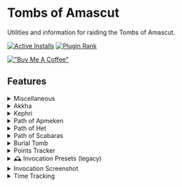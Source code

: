 # Tombs of Amascut

Utilities and information for raiding the Tombs of Amascut.


[![Active Installs](http://img.shields.io/endpoint?url=https://i.pluginhub.info/shields/installs/plugin/tombs-of-amascut)](https://runelite.net/plugin-hub/show/tombs-of-amascut)
[![Plugin Rank](http://img.shields.io/endpoint?url=https://i.pluginhub.info/shields/rank/plugin/tombs-of-amascut)](https://runelite.net/plugin-hub/show/tombs-of-amascut)

[!["Buy Me A Coffee"](https://www.buymeacoffee.com/assets/img/custom_images/orange_img.png)](https://www.buymeacoffee.com/LlemonDuck)

## Features

<details>
<summary>Miscellaneous</summary>

### 🚀 Quick Proceed
Swaps all left-click "Enter", "Pass", etc. options
to be left-click "Quick-Enter", "Quick-Pass", etc.

This behaviour may not be desired for large groups at the Crondis (tree watering) puzzle.
For this case, you can choose the "Not Crondis" option, which will only disable quick-pass
for the Crondis puzzle's entrance.

### 🚀 HP Orbs

Allows removing the team member HP orbs altogether,
or replacing them with linear health bars.

### 🚀 Show Updates

Displays an update panel with a changelog upon entering the ToA lobby
after major plugin updates.

![Update Notifier Preview](docs/update-notifier.png)

### 🚀 Salts Cooldown

Prevents wasting smelling salts by adding a cooldown to the Crush option.

</details>

<details>
<summary>Akkha</summary>

### 🚀 Shadows Hp Overlay

Displays the current health of Akkha's shadows.
Font style and size can be controlled by the matching options.

</details>

<details>
<summary>Kephri</summary>

### 🚀 Swarmer

Displays wave numbers on scarab swarms in the kephri room as they spawn.
The side panel will show logs of previous raid's leaked swarms.
Font color, style and size can be controlled by the matching options.
![Swarmer Example](https://imgur.com/msneEOQ.png "Swarmer Example")

</details>

<details>
<summary>Path of Apmeken</summary>

### 🕰️ Apmeken Wave Helper (legacy)

This feature displays a static list of wave spawns on the side panel.
It is included as a legacy option from prior to Jagex allowing more immersive plugins
within the Tombs of Amascut.

### 🚀 Baboon Outline

Highlights each baboon type within the Path of Apmeken as its own colour.
The highlight style and colour for each baboon can be controlled by the matching options.
To disable a specific type of baboon highlighting, set its opacity to 0.
Baboon thralls are not highlighted by default.

### 🚀 Volatile Baboon Radius

Highlights the explosion area around each Volatile Baboon.
The colour can be controlled by the matching option.

</details>

<details>
<summary>Path of Het</summary>

### 🚀 Beam Timer

Displays a timer on the Caster statue indicating when the light beam will be cast.
Clicking on Het's seal the tick prior to the beam being cast 
(when the indicator is green) will enable you to get an extra hit on the seal. 
In solos, this can be used for a consistent "1-down".

![Beam Timer Example](docs/het/beam-timer.gif)

### 🚀 Mirror Puzzle Solver

Displays solutions for the mirror puzzle by showing
which breakable walls need to be broken,
where to place movable mirrors,
and which dirty mirrors require cleaning.
Place mirrors on the marked tiles with the reflective face 
aligned with the filled-in portion of the red triangle.

![Mirror Solve Example](docs/het/mirror-solve.gif)

### 🚀 Deposit-pickaxe Swap

While holding a pickaxe, swaps the left-click option to "Deposit-pickaxe"
on the statue in the mirror puzzle room.

![](docs/het/deposit-pickaxe.gif)

### 🚀 Pickaxe Reminders

Prevent Room Exit and Prevent Raid Start remove the left-click options
to leave the Path of Het or begin a raid, respectively, 
until you have deposited your pickaxe into the holder statue.
To override, use the right-click menu on the entryway.

A visual warning can also be enabled for each with the matching option.

![Pickaxe Reminder](docs/het/pickaxe-reminder.png)

</details>

<details>
<summary>Path of Scabaras</summary>

### 🚀 Puzzle Helpers

#### Addition Puzzle

Highlights a path through the tiles that will add up to the target number.

![](docs/scabaras/addition.gif)

#### Lights

Shows the tiles that need to be flipped to solve the puzzle.

![](docs/scabaras/lights.gif)

#### Obelisks

Highlights the correct obelisk pattern as it is discovered by the player.

![](docs/scabaras/obelisks.gif)

#### Sequence

Shows the tile sequence after the pattern is shown.

![](docs/scabaras/sequence.gif)

#### Matching

Highlights each tile image a unique colour after it has been flipped once.

![](docs/scabaras/matching.gif)
</details>

<details>
<summary>Burial Tomb</summary>

### 🚀 Bank-all Single Click

Allows banking all loot with a single left-click on the bank option,
instead of requiring a submenu selection.

### 🚀 Purple Chest Audio

This will play a `.wav` audio file from your local machine whenever 
the Tombs of Amascut Sarcophagus is opened (the purple chest).
Volume can be controlled by the matching option.

#### Setup
1. Open your `.runelite/tombs-of-amascut` folder
    * On Windows, `C:\Users\<pcname>\.runelite\tombs-of-amascut` or `%USERPROFILE%\.runelite\tombs-of-amascut`
    * On macOS and Linux, `~/.runelite/tombs-of-amascut`
2. Add your sound file
    * The file should be named `toa-chest.wav` and only `.wav` files are supported.
    * The entirety of the file will be played, it is recommended to limit this file to 30 seconds.

### 🚀 Recolour Options

Allows recolouring the sarcophagus' flames based on whether there was 
no unique reward,  a unique reward for you, or a unique reward for another player.

### 🚀 Detect Cursed Phalanx

Prevents opening any raid loot chests while carrying or wielding a cursed phalanx,
or corresponding ornamented Osmumten's fang, on raid levels 500 or above.
This is to allow collecting duplicates, which otherwise will not appear in the loot.

### 🚀 Track Purple Dry Count

Shows a count after opening the loot chest of how many raids since seeing your last
unique drop. Team member unique drops are included, and reset the counter.

</details>

<details>
<summary>Points Tracker</summary>

### 🚀 Points Tracker

Tracks an estimate of the raid points earned, 
which directly controls both unique and common loot.
The on-screen overlay can be enabled and configured using the matching options.

### 🚀 Points Total Message

Displays the raid point totals in chat after leaving the burial tomb,
similar to the Chambers of Xeric message.

### 🚀 Send to External Plugins

Allows other locally installed plugins to receive points data at the end of raids.
As of writing, the only plugin which consumes this data is Raid Data Tracker.

</details>

<details>
<summary> 🕰️ Invocation Presets (legacy)</summary>

This feature predates the implementation of vanilla invocation presets.
Right-click the in-game "Presets" button to save or load presets.
Since the plugin cannot interact with the UI on your behalf, 
it instead displays which invocations need to be toggled.

Use shift+right-click to delete presets.

</details>

<details>
<summary>Invocation Screenshot</summary>

Adds a button to the ToA Invocations Interface that will 
copy all of your invocations as a picture to your system clipboard.
This image will also include the rewards section if it's enabled 
and the button is selected within the in-game interface.

Whether to use the currently-installed resource pack
(from the Resource Packs plugin)
can be toggled using the matching option.

![Screenshot Button](docs/invocations/screenshot-button.png)

![Example Invocations Screenshot](docs/invocations/screenshot-example.png)
</details>

<details>
<summary>Time Tracking</summary>

### 🚀 Target Time in Timer

Adds the selected target time invocation to the vanilla timer overlay.

### 🚀 Splits

Shows per-room or per-path timer splits as an overlay,
or as a chat message at the end of the raid.

</details>
